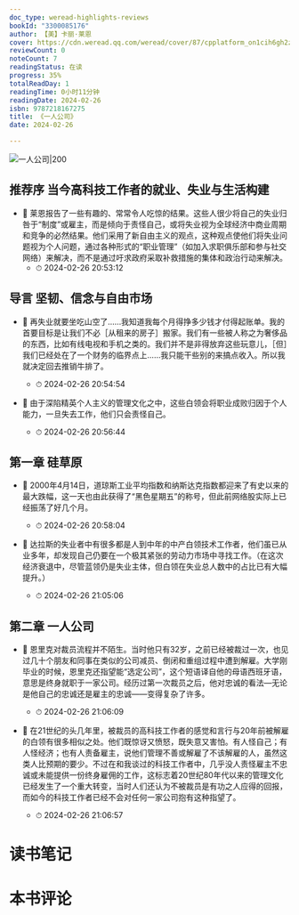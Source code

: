 ```yaml
---
doc_type: weread-highlights-reviews
bookId: "3300085176"
author: 【美】卡丽·莱恩
cover: https://cdn.weread.qq.com/weread/cover/87/cpplatform_on1cih6gh2zedzq6bje8ui/t7_cpplatform_on1cih6gh2zedzq6bje8ui1706175061.jpg
reviewCount: 0
noteCount: 7
readingStatus: 在读
progress: 35%
totalReadDay: 1
readingTime: 0小时11分钟
readingDate: 2024-02-26
isbn: 9787218167275
title: 《一人公司》
date: 2024-02-26

---
```


![ 一人公司|200](https://cdn.weread.qq.com/weread/cover/87/cpplatform_on1cih6gh2zedzq6bje8ui/t7_cpplatform_on1cih6gh2zedzq6bje8ui1706175061.jpg)


## 推荐序 当今高科技工作者的就业、失业与生活构建


- 📌 莱恩报告了一些有趣的、常常令人吃惊的结果。这些人很少将自己的失业归咎于“制度”或雇主，而是倾向于责怪自己，或将失业视为全球经济中商业周期和竞争的必然结果。他们采用了新自由主义的观点，这种观点使他们将失业问题视为个人问题，通过各种形式的“职业管理”（如加入求职俱乐部和参与社交网络）来解决，而不是通过吁求政府采取补救措施的集体和政治行动来解决。 
    - ⏱ 2024-02-26 20:53:12 
## 导言 坚韧、信念与自由市场


- 📌 再失业就要坐吃山空了……我知道我每个月得挣多少钱才付得起账单。我的首要目标是让我们不必［从租来的房子］搬家。我们有一些被人称之为奢侈品的东西，比如有线电视和手机之类的。我们并不是非得放弃这些玩意儿，［但］我们已经处在了一个财务的临界点上……我只能干些别的来搞点收入。所以我就决定回去推销牛排了。 
    - ⏱ 2024-02-26 20:54:54 

- 📌 由于深陷精英个人主义的管理文化之中，这些白领会将职业成败归因于个人能力，一旦失去工作，他们只会责怪自己。 
    - ⏱ 2024-02-26 20:56:44 
## 第一章 硅草原


- 📌 2000年4月14日，道琼斯工业平均指数和纳斯达克指数都迎来了有史以来的最大跌幅，这一天也由此获得了“黑色星期五”的称号，但此前网络股实际上已经振荡了好几个月。 
    - ⏱ 2024-02-26 20:58:04 

- 📌 达拉斯的失业者中有很多都是人到中年的中产白领技术工作者，他们虽已从业多年，却发现自己仍要在一个极其紧张的劳动力市场中寻找工作。（在这次经济衰退中，尽管蓝领仍是失业主体，但白领在失业总人数中的占比已有大幅提升。） 
    - ⏱ 2024-02-26 21:05:06 
## 第二章 一人公司


- 📌 恩里克对裁员流程并不陌生。当时他只有32岁，之前已经被裁过一次，也见过几十个朋友和同事在类似的公司减员、倒闭和重组过程中遭到解雇。大学刚毕业的时候，恩里克还指望能“选定公司”，这个短语译自他的母语西班牙语，意思是终身就职于一家公司。经历过第一次裁员之后，他对忠诚的看法—无论是他自己的忠诚还是雇主的忠诚——变得复杂了许多。 
    - ⏱ 2024-02-26 21:06:09 

- 📌 在21世纪的头几年里，被裁员的高科技工作者的感觉和言行与20年前被解雇的白领有很多相似之处。他们既惊讶又愤怒，既失意又害怕。有人怪自己；有人怪经济；也有人责备雇主，说他们管理不善或解雇了不该解雇的人，虽然这类人比预期的要少。不过在和我谈过的科技工作者中，几乎没人责怪雇主不忠诚或未能提供一份终身雇佣的工作，这标志着20世纪80年代以来的管理文化已经发生了一个重大转变，当时人们还认为不被裁员是有功之人应得的回报，而如今的科技工作者已经不会对任何一家公司抱有这种指望了。 
    - ⏱ 2024-02-26 21:06:57 

# 读书笔记


# 本书评论
